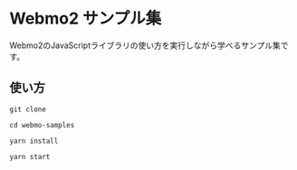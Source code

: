 # Webmo2 サンプル集

Webmo2のJavaScriptライブラリの使い方を実行しながら学べるサンプル集です。

## 使い方

`git clone `

`cd webmo-samples`

`yarn install`

`yarn start`



